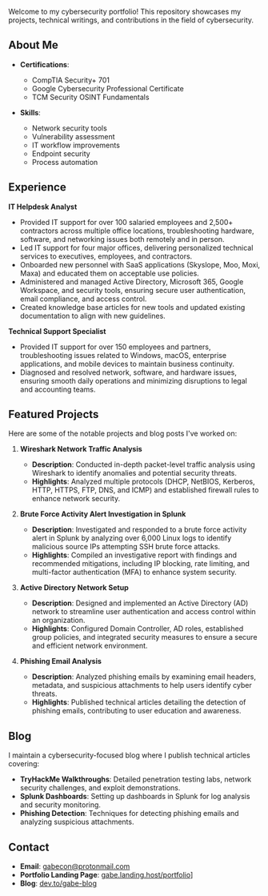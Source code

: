 Welcome to my cybersecurity portfolio! This repository showcases my projects, technical writings, and contributions in the field of cybersecurity.

## About Me

- **Certifications**:
  - CompTIA Security+ 701
  - Google Cybersecurity Professional Certificate
  - TCM Security OSINT Fundamentals

- **Skills**:
  - Network security tools
  - Vulnerability assessment
  - IT workflow improvements
  - Endpoint security
  - Process automation

## Experience

**IT Helpdesk Analyst**

- Provided IT support for over 100 salaried employees and 2,500+ contractors across multiple office locations, troubleshooting hardware, software, and networking issues both remotely and in person.
- Led IT support for four major offices, delivering personalized technical services to executives, employees, and contractors.
- Onboarded new personnel with SaaS applications (Skyslope, Moo, Moxi, Maxa) and educated them on acceptable use policies.
- Administered and managed Active Directory, Microsoft 365, Google Workspace, and security tools, ensuring secure user authentication, email compliance, and access control.
- Created knowledge base articles for new tools and updated existing documentation to align with new guidelines.

**Technical Support Specialist**

- Provided IT support for over 150 employees and partners, troubleshooting issues related to Windows, macOS, enterprise applications, and mobile devices to maintain business continuity.
- Diagnosed and resolved network, software, and hardware issues, ensuring smooth daily operations and minimizing disruptions to legal and accounting teams.

## Featured Projects

Here are some of the notable projects and blog posts I've worked on:

1. **Wireshark Network Traffic Analysis**
   - **Description**: Conducted in-depth packet-level traffic analysis using Wireshark to identify anomalies and potential security threats.
   - **Highlights**: Analyzed multiple protocols (DHCP, NetBIOS, Kerberos, HTTP, HTTPS, FTP, DNS, and ICMP) and established firewall rules to enhance network security.

2. **Brute Force Activity Alert Investigation in Splunk**
   - **Description**: Investigated and responded to a brute force activity alert in Splunk by analyzing over 6,000 Linux logs to identify malicious source IPs attempting SSH brute force attacks.
   - **Highlights**: Compiled an investigative report with findings and recommended mitigations, including IP blocking, rate limiting, and multi-factor authentication (MFA) to enhance system security.

3. **Active Directory Network Setup**
   - **Description**: Designed and implemented an Active Directory (AD) network to streamline user authentication and access control within an organization.
   - **Highlights**: Configured Domain Controller, AD roles, established group policies, and integrated security measures to ensure a secure and efficient network environment.

4. **Phishing Email Analysis**
   - **Description**: Analyzed phishing emails by examining email headers, metadata, and suspicious attachments to help users identify cyber threats.
   - **Highlights**: Published technical articles detailing the detection of phishing emails, contributing to user education and awareness.

## Blog

I maintain a cybersecurity-focused blog where I publish technical articles covering:

- **TryHackMe Walkthroughs**: Detailed penetration testing labs, network security challenges, and exploit demonstrations.
- **Splunk Dashboards**: Setting up dashboards in Splunk for log analysis and security monitoring.
- **Phishing Detection**: Techniques for detecting phishing emails and analyzing suspicious attachments.

## Contact

- **Email**: [gabecon@protonmail.com](mailto:gabecon@protonmail.com)
- **Portfolio Landing Page**: [gabe.landing.host/portfolio](https://gabe.landing.host/portfolio)]
- **Blog**: [dev.to/gabe-blog](https://dev.to/gabe-blog)
